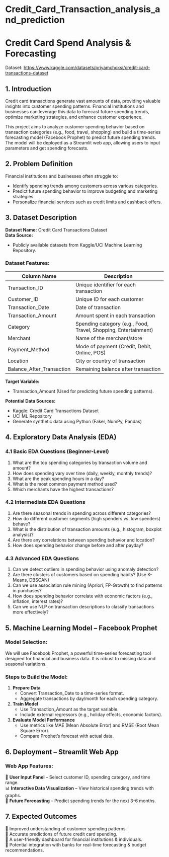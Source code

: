 # Credit_Card_Transaction_analysis_and_prediction
# Credit Card Spend Analysis & Forecasting

Dataset: https://www.kaggle.com/datasets/priyamchoksi/credit-card-transactions-dataset

## 1. Introduction
Credit card transactions generate vast amounts of data, providing valuable insights into customer spending patterns. Financial institutions and businesses can leverage this data to forecast future spending trends, optimize marketing strategies, and enhance customer experience.

This project aims to analyze customer spending behavior based on transaction categories (e.g., food, travel, shopping) and build a time-series forecasting model (Facebook Prophet) to predict future spending trends. The model will be deployed as a Streamlit web app, allowing users to input parameters and get spending forecasts.

## 2. Problem Definition
Financial institutions and businesses often struggle to:
- Identify spending trends among customers across various categories.
- Predict future spending behavior to improve budgeting and marketing strategies.
- Personalize financial services such as credit limits and cashback offers.

## 3. Dataset Description
**Dataset Name:** Credit Card Transactions Dataset  
**Data Source:**
- Publicly available datasets from Kaggle/UCI Machine Learning Repository.

### Dataset Features:
| Column Name | Description |
|-------------|-------------|
| Transaction_ID | Unique identifier for each transaction |
| Customer_ID | Unique ID for each customer |
| Transaction_Date | Date of transaction |
| Transaction_Amount | Amount spent in each transaction |
| Category | Spending category (e.g., Food, Travel, Shopping, Entertainment) |
| Merchant | Name of the merchant/store |
| Payment_Method | Mode of payment (Credit, Debit, Online, POS) |
| Location | City or country of transaction |
| Balance_After_Transaction | Remaining balance after transaction |

**Target Variable:**
- Transaction_Amount (Used for predicting future spending patterns).

**Potential Data Sources:**
- Kaggle: Credit Card Transactions Dataset
- UCI ML Repository
- Generate synthetic data using Python (Faker, NumPy, Pandas)

## 4. Exploratory Data Analysis (EDA)
### 4.1 Basic EDA Questions (Beginner-Level)
1. What are the top spending categories by transaction volume and amount?
2. How does spending vary over time (daily, weekly, monthly trends)?
3. What are the peak spending hours in a day?
4. What is the most common payment method used?
5. Which merchants have the highest transactions?

### 4.2 Intermediate EDA Questions
1. Are there seasonal trends in spending across different categories?
2. How do different customer segments (high spenders vs. low spenders) behave?
3. What is the distribution of transaction amounts (e.g., histogram, boxplot analysis)?
4. Are there any correlations between spending behavior and location?
5. How does spending behavior change before and after payday?

### 4.3 Advanced EDA Questions
1. Can we detect outliers in spending behavior using anomaly detection?
2. Are there clusters of customers based on spending habits? (Use K-Means, DBSCAN)
3. Can we use association rule mining (Apriori, FP-Growth) to find patterns in purchases?
4. How does spending behavior correlate with economic factors (e.g., inflation, interest rates)?
5. Can we use NLP on transaction descriptions to classify transactions more effectively?

## 5. Machine Learning Model – Facebook Prophet
### Model Selection:
We will use Facebook Prophet, a powerful time-series forecasting tool designed for financial and business data. It is robust to missing data and seasonal variations.

### Steps to Build the Model:
1. **Prepare Data**
   - Convert Transaction_Date to a time-series format.
   - Aggregate transactions by day/month for each spending category.
2. **Train Model**
   - Use Transaction_Amount as the target variable.
   - Include external regressors (e.g., holiday effects, economic factors).
3. **Evaluate Model Performance**
   - Use metrics like MAE (Mean Absolute Error) and RMSE (Root Mean Square Error).
   - Compare Prophet’s forecast with actual data.

## 6. Deployment – Streamlit Web App
### Web App Features:
🎯 **User Input Panel** – Select customer ID, spending category, and time range.  
📊 **Interactive Data Visualization** – View historical spending trends with graphs.  
🔮 **Future Forecasting** – Predict spending trends for the next 3-6 months.  

## 7. Expected Outcomes
🔹 Improved understanding of customer spending patterns.  
🔹 Accurate predictions of future credit card spending.  
🔹 A user-friendly dashboard for financial institutions & individuals.  
🔹 Potential integration with banks for real-time forecasting & budget recommendations.


